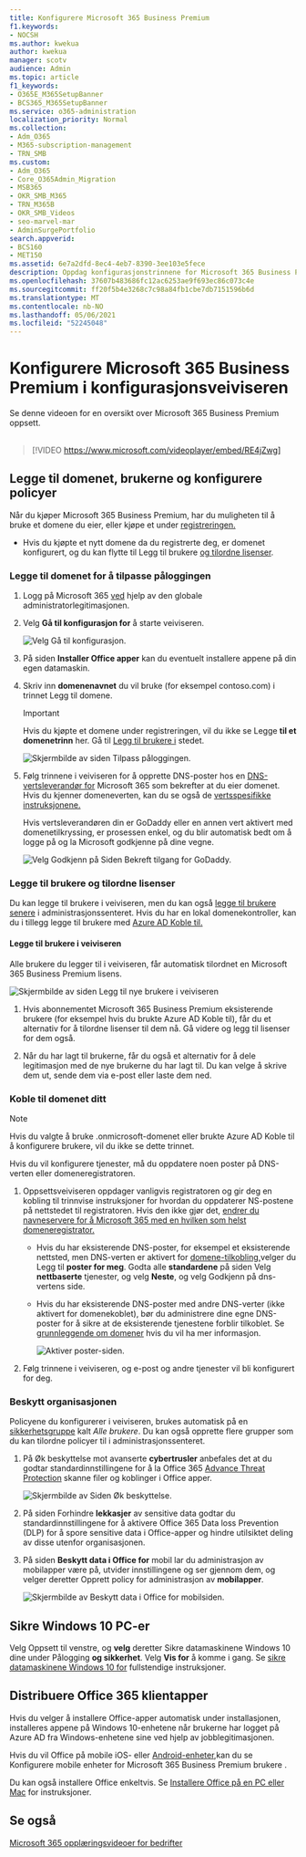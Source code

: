 ```yaml
---
title: Konfigurere Microsoft 365 Business Premium
f1.keywords:
- NOCSH
ms.author: kwekua
author: kwekua
manager: scotv
audience: Admin
ms.topic: article
f1_keywords:
- O365E_M365SetupBanner
- BCS365_M365SetupBanner
ms.service: o365-administration
localization_priority: Normal
ms.collection:
- Adm_O365
- M365-subscription-management
- TRN_SMB
ms.custom:
- Adm_O365
- Core_O365Admin_Migration
- MSB365
- OKR_SMB_M365
- TRN_M365B
- OKR_SMB_Videos
- seo-marvel-mar
- AdminSurgePortfolio
search.appverid:
- BCS160
- MET150
ms.assetid: 6e7a2dfd-8ec4-4eb7-8390-3ee103e5fece
description: Oppdag konfigurasjonstrinnene for Microsoft 365 Business Premium, inkludert å legge til et domene og brukere, konfigurere sikkerhetspolicyer og mer.
ms.openlocfilehash: 37607b483686fc12ac6253ae9f693ec86c073c4e
ms.sourcegitcommit: ff20f5b4e3268c7c98a84fb1cbe7db7151596b6d
ms.translationtype: MT
ms.contentlocale: nb-NO
ms.lasthandoff: 05/06/2021
ms.locfileid: "52245048"
---
```

# <a name="set-up-microsoft-365-business-premium-in-the-setup-wizard"></a>Konfigurere Microsoft 365 Business Premium i konfigurasjonsveiviseren

Se denne videoen for en oversikt over Microsoft 365 Business Premium oppsett.<br><br>

> [!VIDEO https://www.microsoft.com/videoplayer/embed/RE4jZwg] 

## <a name="add-your-domain-users-and-set-up-policies"></a>Legge til domenet, brukerne og konfigurere policyer

Når du kjøper Microsoft 365 Business Premium, har du muligheten til å bruke et domene du eier, eller kjøpe et under [registreringen.](sign-up.md)

- Hvis du kjøpte et nytt domene da du registrerte deg, er domenet konfigurert, og du kan flytte til Legg til brukere [og tilordne lisenser](#add-users-and-assign-licenses).

### <a name="add-your-domain-to-personalize-sign-in"></a>Legge til domenet for å tilpasse påloggingen

1. Logg på Microsoft 365 [ved](https://admin.microsoft.com) hjelp av den globale administratorlegitimasjonen. 

2. Velg **Gå til konfigurasjon for** å starte veiviseren.

    ![Velg Gå til konfigurasjon.](../media/gotosetupinadmincenter.png)

3. På siden **Installer Office apper** kan du eventuelt installere appene på din egen datamaskin.
    
4. Skriv inn **domenenavnet** du vil bruke (for eksempel contoso.com) i trinnet Legg til domene.

    > [!IMPORTANT]
    > Hvis du kjøpte et domene under registreringen, vil du ikke se Legge **til et domenetrinn** her. Gå til [Legg til brukere i](#add-users-and-assign-licenses) stedet.

    ![Skjermbilde av siden Tilpass påloggingen.](../media/adddomain.png)

    
4. Følg trinnene i veiviseren for å opprette DNS-poster hos en [DNS-vertsleverandør for](/office365/admin/get-help-with-domains/create-dns-records-at-any-dns-hosting-provider) Microsoft 365 som bekrefter at du eier domenet. Hvis du kjenner domeneverten, kan du se også de [vertsspesifikke instruksjonene.](/office365/admin/get-help-with-domains/set-up-your-domain-host-specific-instructions)

    Hvis vertsleverandøren din er GoDaddy [](/office365/admin/get-help-with-domains/domain-connect)eller en annen vert aktivert med domenetilkryssing, er prosessen enkel, og du blir automatisk bedt om å logge på og la Microsoft godkjenne på dine vegne.

    ![Velg Godkjenn på Siden Bekreft tilgang for GoDaddy.](../media/godaddyauth.png)

### <a name="add-users-and-assign-licenses"></a>Legge til brukere og tilordne lisenser

Du kan legge til brukere i veiviseren, men du kan også [legge til brukere senere](../admin/add-users/add-users.md) i administrasjonssenteret. Hvis du har en lokal domenekontroller, kan du i tillegg legge til brukere med [Azure AD Koble til.](/azure/active-directory/hybrid/how-to-connect-install-express)

#### <a name="add-users-in-the-wizard"></a>Legge til brukere i veiviseren

Alle brukere du legger til i veiviseren, får automatisk tilordnet en Microsoft 365 Business Premium lisens.

![Skjermbilde av siden Legg til nye brukere i veiviseren](../media/addnewuserspage.png)

1. Hvis abonnementet Microsoft 365 Business Premium eksisterende brukere (for eksempel hvis du brukte Azure AD Koble til), får du et alternativ for å tilordne lisenser til dem nå. Gå videre og legg til lisenser for dem også.

2. Når du har lagt til brukerne, får du også et alternativ for å dele legitimasjon med de nye brukerne du har lagt til. Du kan velge å skrive dem ut, sende dem via e-post eller laste dem ned.

### <a name="connect-your-domain"></a>Koble til domenet ditt

> [!NOTE]
> Hvis du valgte å bruke .onmicrosoft-domenet eller brukte Azure AD Koble til å konfigurere brukere, vil du ikke se dette trinnet.
  
Hvis du vil konfigurere tjenester, må du oppdatere noen poster på DNS-verten eller domeneregistratoren.
  
1. Oppsettsveiviseren oppdager vanligvis registratoren og gir deg en kobling til trinnvise instruksjoner for hvordan du oppdaterer NS-postene på nettstedet til registratoren. Hvis den ikke gjør det, [endrer du navneservere for å Microsoft 365 med en hvilken som helst domeneregistrator.](../admin/get-help-with-domains/change-nameservers-at-any-domain-registrar.md) 

    - Hvis du har eksisterende DNS-poster, for eksempel et eksisterende nettsted, men DNS-verten er aktivert for [domene-tilkobling,](/office365/admin/get-help-with-domains/domain-connect)velger du Legg til **poster for meg**. Godta alle **standardene** på siden Velg **nettbaserte** tjenester, og velg **Neste**, og velg Godkjenn på dns-vertens side.
    - Hvis du har eksisterende DNS-poster med andre DNS-verter (ikke aktivert for domenekoblet), bør du administrere dine egne DNS-poster for å sikre at de eksisterende tjenestene forblir tilkoblet. Se [grunnleggende om domener](/office365/admin/get-help-with-domains/dns-basics) hvis du vil ha mer informasjon.

        ![Aktiver poster-siden.](../media/activaterecords.png)

2. Følg trinnene i veiviseren, og e-post og andre tjenester vil bli konfigurert for deg.

### <a name="protect-your-organization"></a>Beskytt organisasjonen 

Policyene du konfigurerer i veiviseren, brukes automatisk på en [sikkerhetsgruppe](/office365/admin/create-groups/compare-groups#security-groups) kalt *Alle brukere*. Du kan også opprette flere grupper som du kan tilordne policyer til i administrasjonssenteret.

1. På Øk beskyttelse mot avanserte **cybertrusler** anbefales det at du godtar standardinnstillingene for å la Office 365 [Advance Threat Protection](../security/office-365-security/defender-for-office-365.md) skanne filer og koblinger i Office apper.

    ![Skjermbilde av Siden Øk beskyttelse.](../media/increasetreatprotection.png)


2. På siden Forhindre **lekkasjer** av sensitive data godtar du standardinnstillingene for å aktivere Office 365 Data loss Prevention (DLP) for å spore sensitive data i Office-apper og hindre utilsiktet deling av disse utenfor organisasjonen.

3. På siden **Beskytt data i Office for** mobil lar du administrasjon av mobilapper være på, utvider innstillingene og ser gjennom dem, og velger deretter Opprett policy for administrasjon av **mobilapper**.

    ![Skjermbilde av Beskytt data i Office for mobilsiden.](../media/protectdatainmobile.png)


## <a name="secure-windows-10-pcs"></a>Sikre Windows 10 PC-er

Velg Oppsett til  venstre, og **velg** deretter Sikre datamaskinene Windows 10 dine under Pålogging **og sikkerhet**. Velg **Vis for** å komme i gang. Se [sikre datamaskinene Windows 10 for](secure-win-10-pcs.md) fullstendige instruksjoner.

## <a name="deploy-office-365-client-apps"></a>Distribuere Office 365 klientapper

Hvis du velger å installere Office-apper automatisk under installasjonen, installeres appene på Windows 10-enhetene når brukerne har logget på Azure AD fra Windows-enhetene sine ved hjelp av jobblegitimasjonen.

Hvis du vil Office på mobile iOS- eller [Android-enheter,](set-up-mobile-devices.md)kan du se Konfigurere mobile enheter for Microsoft 365 Business Premium brukere .

Du kan også installere Office enkeltvis. Se [Installere Office på en PC eller Mac](https://support.microsoft.com/office/4414eaaf-0478-48be-9c42-23adc4716658) for instruksjoner.

## <a name="see-also"></a>Se også

[Microsoft 365 opplæringsvideoer for bedrifter](../business-video/index.yml)
